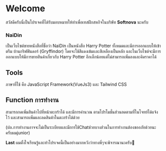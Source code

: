 # Welcome

  สวัสดีครับนี่เป็นโปรเจคที่ได้รับมอบหมายให้ทำเพื่อเทสฝึกสหกิจในบริษัท **Softnova** นะครับ
  
  

### NaiDin

เป็นเว็บไซต์ขายหนังสือที่ชื่อว่า NaiDin เป็นหนังสือ Harry Potter ทั้งหมดและมีการออกแบบให้เข้าตรีม  บ้านกริฟฟินดอร์ (Gryffindor) โดยจะใช้สีแดงเข้มเเละสีเหลืองเป็นหลัก และในเว็บไซต์จะมีการออกแบบให้มีการขายสินค้าเกี่ยวกับ Harry Potter อีกเล็กน้อยแต่ไม่สามารถเพิ่มลงและคิดราคาได้

## Tools

ภาษาที่ใช้ คือ JavaScript  Framework(VueJs3) และ Tailwind CSS 



## Function การทำงาน

สามารถกดเพิ่มสินค้าไปที่หน้าตะกร้าได้ และมีการคํานวณ ตามโปรโมชั่นส่วนลดตามที่ในโจทย์ได้แจ้งไว้ และสามารถเพิ่มและลดสินค้าในตะกร้าได้ด้วย

(ปล.การทำงานอาจจะไม่เป็นระเบียบและมีการใช้Chatช่วยบางส่วนในการทำงานต้องขออภัยด้วยนะครับผมjunior)

**Last**
  ผมตั้งใจเรียนรู้และทำโปรเจคนี้เป็นอย่างมากหวังว่าทางพี่ๆจะพิจารณานะครับ🙏

